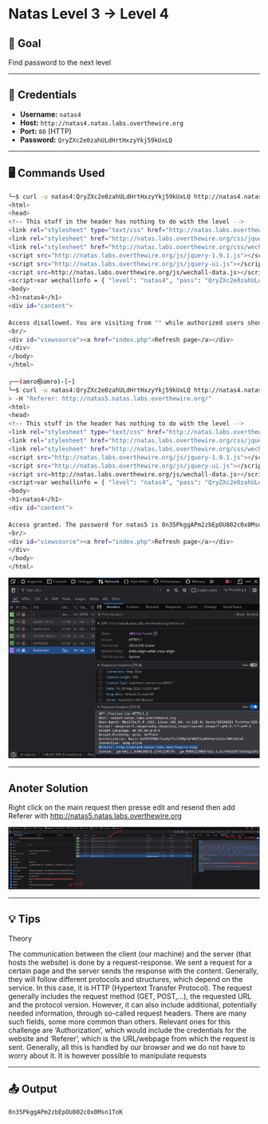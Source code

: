 # Natas Level 3 → Level 4

## 🧠 Goal

Find password to the next level

---

## 🔐 Credentials

- **Username:** `natas4`  
- **Host:** `http://natas4.natas.labs.overthewire.org`   
- **Port:** `80` (HTTP)  
- **Password:** `QryZXc2e0zahULdHrtHxzyYkj59kUxLQ` 

---

## 🖥️ Commands Used

```bash
└─$ curl -u natas4:QryZXc2e0zahULdHrtHxzyYkj59kUxLQ http://natas4.natas.labs.overthewire.org  
<html>
<head>
<!-- This stuff in the header has nothing to do with the level -->
<link rel="stylesheet" type="text/css" href="http://natas.labs.overthewire.org/css/level.css">
<link rel="stylesheet" href="http://natas.labs.overthewire.org/css/jquery-ui.css" />
<link rel="stylesheet" href="http://natas.labs.overthewire.org/css/wechall.css" />
<script src="http://natas.labs.overthewire.org/js/jquery-1.9.1.js"></script>
<script src="http://natas.labs.overthewire.org/js/jquery-ui.js"></script>
<script src=http://natas.labs.overthewire.org/js/wechall-data.js></script><script src="http://natas.labs.overthewire.org/js/wechall.js"></script>
<script>var wechallinfo = { "level": "natas4", "pass": "QryZXc2e0zahULdHrtHxzyYkj59kUxLQ" };</script></head>
<body>
<h1>natas4</h1>
<div id="content">

Access disallowed. You are visiting from "" while authorized users should come only from "http://natas5.natas.labs.overthewire.org/"
<br/>
<div id="viewsource"><a href="index.php">Refresh page</a></div>
</div>
</body>
</html>

┌──(amro㉿amro)-[~]
└─$ curl -u natas4:QryZXc2e0zahULdHrtHxzyYkj59kUxLQ http://natas4.natas.labs.overthewire.org \
> -H "Referer: http://natas5.natas.labs.overthewire.org/"
<html>
<head>
<!-- This stuff in the header has nothing to do with the level -->
<link rel="stylesheet" type="text/css" href="http://natas.labs.overthewire.org/css/level.css">
<link rel="stylesheet" href="http://natas.labs.overthewire.org/css/jquery-ui.css" />
<link rel="stylesheet" href="http://natas.labs.overthewire.org/css/wechall.css" />
<script src="http://natas.labs.overthewire.org/js/jquery-1.9.1.js"></script>
<script src="http://natas.labs.overthewire.org/js/jquery-ui.js"></script>
<script src=http://natas.labs.overthewire.org/js/wechall-data.js></script><script src="http://natas.labs.overthewire.org/js/wechall.js"></script>
<script>var wechallinfo = { "level": "natas4", "pass": "QryZXc2e0zahULdHrtHxzyYkj59kUxLQ" };</script></head>
<body>
<h1>natas4</h1>
<div id="content">

Access granted. The password for natas5 is 0n35PkggAPm2zbEpOU802c0x0Msn1ToK
<br/>
<div id="viewsource"><a href="index.php">Refresh page</a></div>
</div>
</body>
</html>
```
![level_04](./images/level_04.png)

___
## Anoter Solution
Right click on the main request then presse edit and resend then add Referer with http://natas5.natas.labs.overthewire.org

![level_04a](./images/level_04a.png)

---


## 💡 Tips
Theory

The communication between the client (our machine) and the server (that hosts the website) is done by a request-response. We sent a request for a certain page and the server sends the response with the content. Generally, they will follow different protocols and structures, which depend on the service. In this case, it is HTTP (Hypertext Transfer Protocol). The request generally includes the request method (GET, POST,…), the requested URL and the protocol version. However, it can also include additional, potentially needed information, through so-called request headers. There are many such fields, some more common than others. Relevant ones for this challenge are ‘Authorization’, which would include the credentials for the website and ‘Referer’, which is the URL/webpage from which the request is sent. Generally, all this is handled by our browser and we do not have to worry about it. It is however possible to manipulate requests
___

## 📤 Output
```bash
0n35PkggAPm2zbEpOU802c0x0Msn1ToK
```
